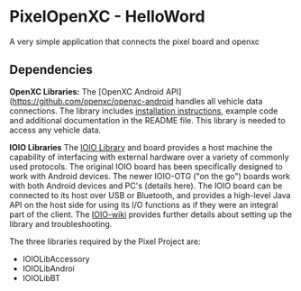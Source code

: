 PixelOpenXC - HelloWord
=====================

A very simple application that connects the pixel board and openxc

## Dependencies

**OpenXC Libraries:** The [OpenXC Android
API](https://github.com/openxc/openxc-android handles all vehicle data
connections. The library includes [installation
instructions](http://openxcplatform.com/android/api-guide.html), example code
and additional documentation in the README file. This library is needed to
access any vehicle data.

**IOIO Libraries** The [IOIO Library](https://github.com/sudipto13/ioio) and board provides a host machine the capability of interfacing with external hardware over a variety of commonly used protocols. The original IOIO board has been specifically designed to work with Android devices. The newer IOIO-OTG ("on the go") boards work with both Android devices and PC's (details here). The IOIO board can be connected to its host over USB or Bluetooth, and provides a high-level Java API on the host side for using its I/O functions as if they were an integral part of the client. The [IOIO-wiki](https://github.com/ytai/ioio/wiki) provides further details about setting up the library and troubleshooting.

The three libraries required by the Pixel Project are:
- IOIOLibAccessory
- IOIOLibAndroi
- IOIOLibBT
